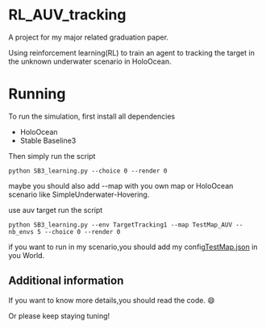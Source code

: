 # RL_AUV_tracking

A project for my major related graduation paper.

Using reinforcement learning(RL) to train an agent to tracking the target in the unknown underwater scenario in HoloOcean.

# Running

To run the simulation, first install all dependencies

- HoloOcean
- Stable Baseline3

Then simply run the script
```
python SB3_learning.py --choice 0 --render 0
```
maybe you should also add --map with you own map or HoloOcean scenario like SimpleUnderwater-Hovering.

use auv target run the script
```
python SB3_learning.py --env TargetTracking1 --map TestMap_AUV --nb_envs 5 --choice 0 --render 0 
```
if you want to run in my scenario,you should add my config[TestMap.json](config%2FTestMap.json) in you World.
## Additional information

If you want to know more details,you should read the code.
:smile: 

Or please keep staying tuning!